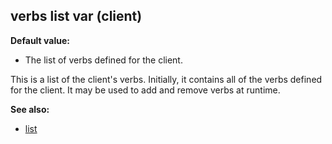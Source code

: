 ## verbs list var (client)

**Default value:**
+   The list of verbs defined for the client.


This is a list of the client\'s verbs. Initially, it contains
all of the verbs defined for the client. It may be used to add and
remove verbs at runtime.

**See also:**
+   [list](/ref/list.md) <!-- -->